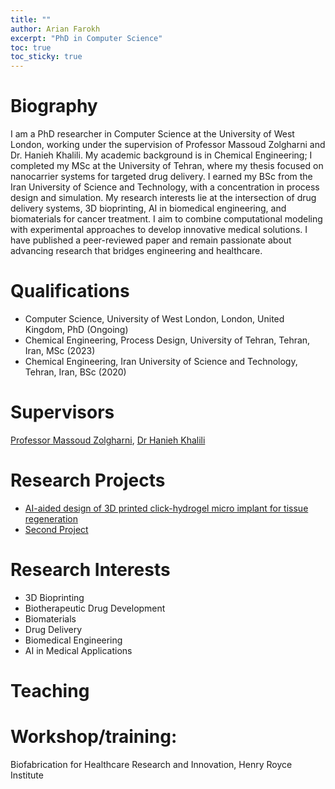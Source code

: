 ```yaml
---
title: ""
author: Arian Farokh
excerpt: "PhD in Computer Science"
toc: true
toc_sticky: true
---
```



# Biography
I am a PhD researcher in Computer Science at the University of West London, working under the supervision of Professor Massoud Zolgharni and Dr. Hanieh Khalili. My academic background is in Chemical Engineering; I completed my MSc at the University of Tehran, where my thesis focused on nanocarrier systems for targeted drug delivery. I earned my BSc from the Iran University of Science and Technology, with a concentration in process design and simulation. My research interests lie at the intersection of drug delivery systems, 3D bioprinting, AI in biomedical engineering, and biomaterials for cancer treatment. I aim to combine computational modeling with experimental approaches to develop innovative medical solutions. I have published a peer-reviewed paper and remain passionate about advancing research that bridges engineering and healthcare.

# Qualifications 
- Computer Science, University of West London, London, United Kingdom, PhD (Ongoing)
- Chemical Engineering, Process Design, University of Tehran, Tehran, Iran, MSc (2023)
- Chemical Engineering, Iran University of Science and Technology, Tehran, Iran, BSc  (2020)

# Supervisors 
[Professor Massoud Zolgharni](https://www.uwl.ac.uk/staff/massoud-zolgharni), [Dr Hanieh Khalili](https://www.uwl.ac.uk/staff/hanieh-khalili)

# Research Projects
- [AI-aided design of 3D printed click-hydrogel micro implant for tissue regeneration](https://www.intsav.com/biopriniting.html)
- [Second Project](/projects/)



# Research Interests
- 3D Bioprinting
- Biotherapeutic Drug Development
- Biomaterials
- Drug Delivery
- Biomedical Engineering
- AI in Medical Applications


# Teaching


# Workshop/training: 
Biofabrication for Healthcare Research and Innovation, Henry Royce Institute
